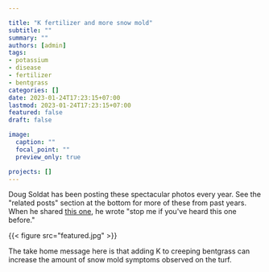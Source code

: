 ```yaml
---

title: "K fertilizer and more snow mold"
subtitle: ""
summary: ""
authors: [admin]
tags: 
- potassium
- disease
- fertilizer
- bentgrass
categories: []
date: 2023-01-24T17:23:15+07:00
lastmod: 2023-01-24T17:23:15+07:00
featured: false
draft: false

image:
  caption: ""
  focal_point: ""
  preview_only: true

projects: []
---
```


Doug Soldat has been posting these spectacular photos every year. See the "related posts" section at the bottom for more of these from past years. When he shared [this one](https://twitter.com/djsoldat/status/1615735201337843712?s=20&t=NkYx9RBrZVqeMtMrjbBAnA), he wrote "stop me if you've heard this one before."

{{< figure src="featured.jpg" >}}

The take home message here is that adding K to creeping bentgrass can increase the amount of snow mold symptoms observed on the turf. 


